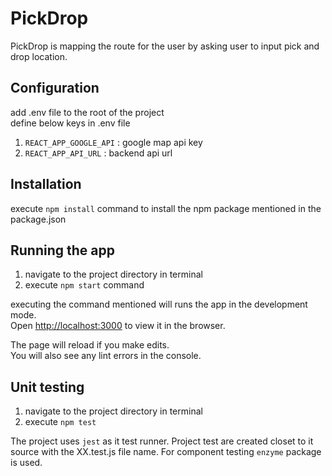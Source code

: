 
# PickDrop
PickDrop is mapping the route for the user by asking user to input pick and drop location.

## Configuration

add .env file to the root of the project<br/>
define below keys in .env file<br/>
1. `REACT_APP_GOOGLE_API` : google map api key
2. `REACT_APP_API_URL` : backend api url

## Installation

execute `npm install` command to install the npm package mentioned in the package.json 

## Running the app
1. navigate to the project directory in terminal
2. execute `npm start` command

executing the command mentioned will runs the app in the development mode.<br>
Open [http://localhost:3000](http://localhost:3000) to view it in the browser.

The page will reload if you make edits.<br>
You will also see any lint errors in the console.

## Unit testing

1. navigate to the project directory in terminal
2. execute `npm test`

The project uses `jest` as it test runner. Project test are created closet to it source with the XX.test.js file name. For component testing `enzyme` package is used.



